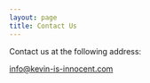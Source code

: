 ```yaml
---
layout: page
title: Contact Us
---
```

Contact us at the following address:

info@kevin-is-innocent.com